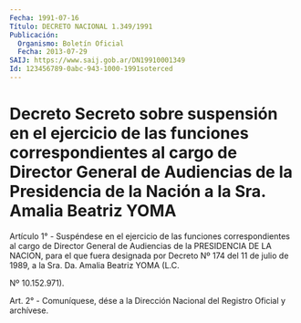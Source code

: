 ```yaml
---
Fecha: 1991-07-16
Título: DECRETO NACIONAL 1.349/1991
Publicación:
  Organismo: Boletín Oficial
  Fecha: 2013-07-29
SAIJ: https://www.saij.gob.ar/DN19910001349
Id: 123456789-0abc-943-1000-1991soterced
---
```

# Decreto Secreto sobre suspensión en el ejercicio de las funciones correspondientes al cargo de Director General de Audiencias de la Presidencia de la Nación a la Sra. Amalia Beatriz YOMA

<a id="1"></a>
Artículo 1° - Suspéndese en el ejercicio de las funciones correspondientes al cargo de Director General de Audiencias de la PRESIDENCIA DE LA NACION, para el que fuera designada por Decreto Nº 174 del 11 de julio de 1989, a la Sra. Da. Amalia Beatriz YOMA (L.C.

Nº 10.152.971).

<a id="2"></a>
Art. 2° - Comuníquese, dése a la Dirección Nacional del Registro Oficial y archívese.